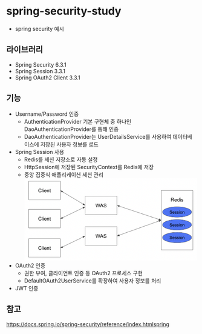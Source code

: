 # spring-security-study

- spring security 예시 

## 라이브러리

- Spring Security 6.3.1
- Spring Session 3.3.1
- Spring OAuth2 Client 3.3.1

## 기능

- Username/Password 인증
    - AuthenticationProvider 기본 구현체 중 하나인 DaoAuthenticationProvider를 통해 인증
    - DaoAuthenticationProvider는 UserDetailsService를 사용하여 데이터베이스에 저장된 사용자 정보를 로드
- Spring Session 사용
    - Redis를 세션 저장소로 자동 설정
    - HttpSession에 저장된 SecurityContext를 Redis에 저장
    - 중앙 집중식 애플리케이션 세션 관리
      ![1.png](./src/main/resources/static/1.png)
- OAuth2 인증
    - 권한 부여, 클라이언트 인증 등 OAuth2 프로세스 구현
    - DefaultOAuth2UserService를 확장하여 사용자 정보를 처리
- JWT 인증

## 참고

https://docs.spring.io/spring-security/reference/index.htmlspring

